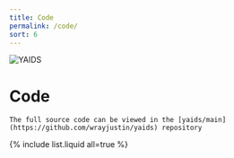 ```yaml
---
title: Code
permalink: /code/
sort: 6
---
```

![YAIDS](/yaids.png)
# Code

``` tip
The full source code can be viewed in the [yaids/main](https://github.com/wrayjustin/yaids) repository
```
{% include list.liquid all=true %}
